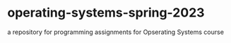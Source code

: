 # operating-systems-spring-2023
a repository for programming assignments for Opserating Systems course
